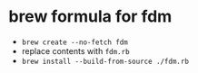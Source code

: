 # brew formula for fdm

- `brew create --no-fetch fdm`
- replace contents with `fdm.rb`
- `brew install --build-from-source ./fdm.rb`

